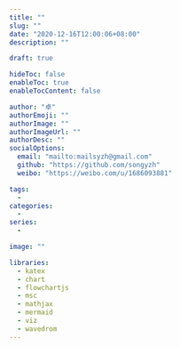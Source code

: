 ```yaml
---
title: ""
slug: ""
date: "2020-12-16T12:00:06+08:00"
description: ""

draft: true

hideToc: false
enableToc: true
enableTocContent: false

author: "卓"
authorEmoji: ""
authorImage: ""
authorImageUrl: ""
authorDesc: ""
socialOptions:
  email: "mailto:mailsyzh@gmail.com"
  github: "https://github.com/songyzh"
  weibo: "https://weibo.com/u/1686093881"

tags:
  -
categories:
  -
series:
  -

image: ""

libraries:
  - katex
  - chart
  - flowchartjs
  - msc
  - mathjax
  - mermaid
  - viz
  - wavedrom
---
```


